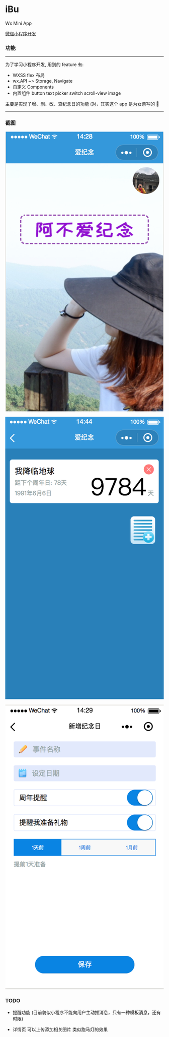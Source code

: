 # iBu
Wx Mini App

[微信小程序开发](https://mp.weixin.qq.com/debug/wxadoc/dev/)

### 功能
---
为了学习小程序开发, 用到的 feature 有:

* WXSS flex 布局
* wx.API ~> Storage, Navigate
* 自定义 Components
* 内置组件 button text picker switch scroll-view image

主要是实现了增、删、改、查纪念日的功能 (对，其实这个 app 是为女票写的 🤪

---
### 截图

![](./images/image1.png)

![](./images/image2.png)

![](./images/image3.png)

### TODO

* 提醒功能 (目前貌似小程序不能向用户主动推消息，只有一种模板消息，还有时限)

* 详情页 可以上传添加相关图片 类似跑马灯的效果


